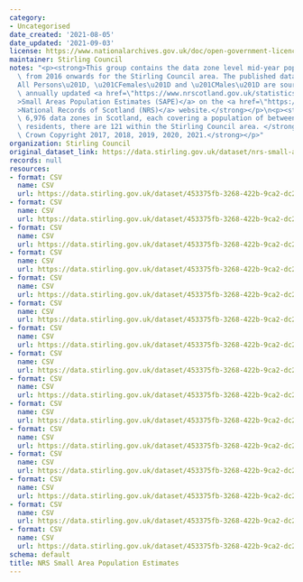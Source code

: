 ```yaml
---
category:
- Uncategorised
date_created: '2021-08-05'
date_updated: '2021-09-03'
license: https://www.nationalarchives.gov.uk/doc/open-government-licence/version/3/
maintainer: Stirling Council
notes: "<p><strong>This group contains the data zone level mid-year population estimates\
  \ from 2016 onwards for the Stirling Council area. The published datasets for \u201C\
  All Persons\u201D, \u201CFemales\u201D and \u201CMales\u201D are sourced from the\
  \ annually updated <a href=\"https://www.nrscotland.gov.uk/statistics-and-data/statistics/statistics-by-theme/population/population-estimates/2011-based-special-area-population-estimates/small-area-population-estimates\"\
  >Small Areas Population Estimates (SAPE)</a> on the <a href=\"https://www.nrscotland.gov.uk/\"\
  >National Records of Scotland (NRS)</a> website.</strong></p>\n<p><strong>Of the\
  \ 6,976 data zones in Scotland, each covering a population of between 500 and 1000\
  \ residents, there are 121 within the Stirling Council area. </strong></p>\n<p><strong>\xA9\
  \ Crown Copyright 2017, 2018, 2019, 2020, 2021.</strong></p>"
organization: Stirling Council
original_dataset_link: https://data.stirling.gov.uk/dataset/nrs-small-area-population-estimates
records: null
resources:
- format: CSV
  name: CSV
  url: https://data.stirling.gov.uk/dataset/453375fb-3268-422b-9ca2-dc2164339ec3/resource/9502f7cd-d09a-495c-ae29-6b6e3f679ac5/download/20210805-stirling-council-sape-mid-2016-males.csv
- format: CSV
  name: CSV
  url: https://data.stirling.gov.uk/dataset/453375fb-3268-422b-9ca2-dc2164339ec3/resource/e69954f6-0fa8-452b-ad17-5031a6fe317a/download/20210805-stirling-council-sape-mid-2016-females.csv
- format: CSV
  name: CSV
  url: https://data.stirling.gov.uk/dataset/453375fb-3268-422b-9ca2-dc2164339ec3/resource/5ac7b8dc-9714-4698-94a4-97be9d6e3cab/download/20210805-stirling-council-sape-mid-2016-all-persons.csv
- format: CSV
  name: CSV
  url: https://data.stirling.gov.uk/dataset/453375fb-3268-422b-9ca2-dc2164339ec3/resource/f14b52c7-8244-4ce2-9be1-b268cb14f957/download/20210805-stirling-council-sape-mid-2017-males.csv
- format: CSV
  name: CSV
  url: https://data.stirling.gov.uk/dataset/453375fb-3268-422b-9ca2-dc2164339ec3/resource/1b2977f0-2199-4e55-954d-4300f464c6db/download/20210805-stirling-council-sape-mid-2017-females.csv
- format: CSV
  name: CSV
  url: https://data.stirling.gov.uk/dataset/453375fb-3268-422b-9ca2-dc2164339ec3/resource/b9521b96-9fe0-4a3a-9632-c2ce874bd61f/download/20210805-stirling-council-sape-mid-2017-all-persons.csv
- format: CSV
  name: CSV
  url: https://data.stirling.gov.uk/dataset/453375fb-3268-422b-9ca2-dc2164339ec3/resource/ff8f90b9-97d0-4aa9-990c-3f9f75932947/download/20210806-stirling-council-sape-mid-2018-males.csv
- format: CSV
  name: CSV
  url: https://data.stirling.gov.uk/dataset/453375fb-3268-422b-9ca2-dc2164339ec3/resource/7d477915-17c9-456e-a8a4-06319570a8d6/download/20210806-stirling-council-sape-mid-2018-females.csv
- format: CSV
  name: CSV
  url: https://data.stirling.gov.uk/dataset/453375fb-3268-422b-9ca2-dc2164339ec3/resource/44978232-b94c-4ea4-81e1-472ae08fa1e7/download/20210806-stirling-council-sape-mid-2018-all-persons.csv
- format: CSV
  name: CSV
  url: https://data.stirling.gov.uk/dataset/453375fb-3268-422b-9ca2-dc2164339ec3/resource/c5fd3fc5-d632-48fc-93e8-c2259a5a9326/download/20210806-stirling-council-sape-mid-2019-males.csv
- format: CSV
  name: CSV
  url: https://data.stirling.gov.uk/dataset/453375fb-3268-422b-9ca2-dc2164339ec3/resource/9f52001c-a34e-436b-a663-4c34e0d0cc95/download/20210806-stirling-council-sape-mid-2019-females.csv
- format: CSV
  name: CSV
  url: https://data.stirling.gov.uk/dataset/453375fb-3268-422b-9ca2-dc2164339ec3/resource/3f216f0c-6679-4a76-a254-f6e221198fde/download/20210806-stirling-council-sape-mid-2019-all-persons.csv
- format: CSV
  name: CSV
  url: https://data.stirling.gov.uk/dataset/453375fb-3268-422b-9ca2-dc2164339ec3/resource/2fef6ccc-9065-4dda-9df2-a62b868ea741/download/20210902-stirling-council-sape-mid-2020-males.csv
- format: CSV
  name: CSV
  url: https://data.stirling.gov.uk/dataset/453375fb-3268-422b-9ca2-dc2164339ec3/resource/077999a1-cf75-45f7-adce-63d669564b1a/download/20210902-stirling-council-sape-mid-2020-females.csv
- format: CSV
  name: CSV
  url: https://data.stirling.gov.uk/dataset/453375fb-3268-422b-9ca2-dc2164339ec3/resource/7c2bea11-e044-4324-84cf-5ca018f18131/download/20210902-stirling-council-sape-mid-2020-all-persons.csv
schema: default
title: NRS Small Area Population Estimates
---
```

